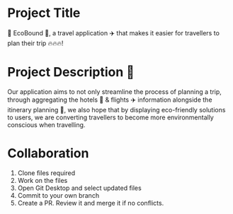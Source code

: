 # Project Title
🍃 EcoBound 🍃, a travel application ✈️ that makes it easier for travellers to plan their trip 🔥🔥🔥! 

# Project Description 📖
Our application aims to not only streamline the process of planning a trip, through aggregating the hotels 🏨 & flights ✈️ information alongside the itinerary planning 📆, we also hope that by displaying eco-friendly solutions to users, we are converting travellers to become more environmentally conscious when travelling.

# Collaboration
1. Clone files required
2. Work on the files
3. Open Git Desktop and select updated files
4. Commit to your own branch
5. Create a PR. Review it and merge it if no conflicts.
